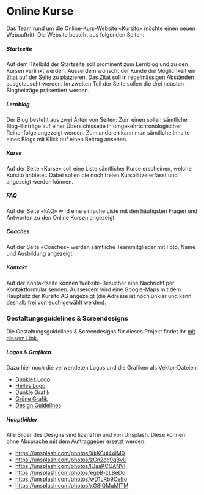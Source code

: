 # Online Kurse
Das Team rund um die Online-Kurs-Website «Kursito» möchte einen neuen Webauftritt. Die Website besteht aus folgenden Seiten:

##### Startseite
Auf dem Titelbild der Startseite soll prominent zum Lernblog und zu den Kursen verlinkt werden. Ausserdem wünscht der Kunde die Möglichkeit ein Zitat auf der Seite zu platzieren. Das Zitat soll in regelmässigen Abständen ausgetauscht werden. Im zweiten Teil der Seite sollen die drei neusten Blogbeiträge präsentiert werden. 

##### Lernblog
Der Blog besteht aus zwei Arten von Seiten:  Zum einen sollen sämtliche Blog-Einträge auf einer Übersichtsseite in umgekehrtchronologischer Reihenfolge angezeigt werden. Zum anderen kann man sämtliche Inhalte eines Blogs mit Klick auf einen Beitrag ansehen.

##### Kurse
Auf der Seite «Kurse» soll eine Liste sämtlicher Kurse erscheinen, welche Kursito anbietet. Dabei sollen die noch freien Kursplätze erfasst und angezeigt werden können.

##### FAQ
Auf der Seite «FAQ» wird eine einfache Liste mit den häufigsten Fragen und Antworten zu den Online Kursen angezeigt.

##### Coaches
Auf der Seite «Coaches» werden sämtliche Teammitglieder mit Foto, Name und Ausbildung angezeigt.

##### Kontakt
Auf der Kontaktseite können Website-Besucher eine Nachricht per Kontaktformular senden. Ausserdem wird eine Google-Maps mit dem Hauptsitz der Kursito AG angezeigt (die Adresse ist noch unklar und kann deshalb frei von euch gewählt werden).

### Gestaltungsguidelines & Screendesigns
Die Gestaltungsguidelines & Screendesigns für dieses Projekt findet ihr [mit diesem Link.](https://xd.adobe.com/view/ddd50beb-1ec9-4d6d-60f3-b3ed635a4100-abe4/?fullscreen&hints=off)

##### Logos & Grafiken
Dazu hier noch die verwendeten Logos und die Grafiken als Vektor-Dateien:

* [Dunkles Logo](src/logo_dark.svg)
* [Helles Logo](src/logo_white.svg)
* [Dunkle Grafik](src/figure_dark.svg)
* [Grüne Grafik](src/figure_green.svg)
* [Design Guidelines](src/guidelines.jpg)

##### Hauptbilder
Alle Bilder des Designs sind lizenzfrei und von Unsplash. Diese können ohne Absprache mit dem Auftraggeber ersetzt werden:

* https://unsplash.com/photos/XkKCui44iM0
* https://unsplash.com/photos/zGn2cg9qBvU
* https://unsplash.com/photos/lUaaKCUANVI
* https://unsplash.com/photos/egbB-zLBeDo
* https://unsplash.com/photos/wD1LRb9OeEo
* https://unsplash.com/photos/xG8IQMqMITM
